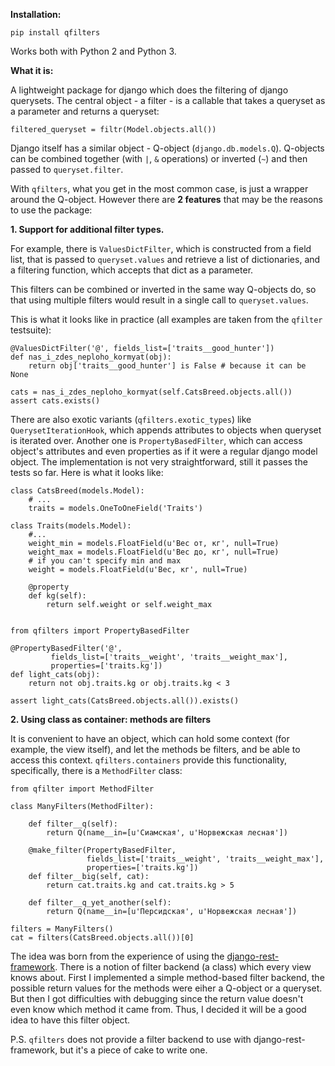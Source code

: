 __Installation:__

    pip install qfilters
    
Works both with Python 2 and Python 3.

__What it is:__

A lightweight package for django which does the filtering of django querysets. The central object - a filter - is a callable that takes a queryset as a parameter and returns a queryset:

    filtered_queryset = filtr(Model.objects.all())

Django itself has a similar object - Q-object (`django.db.models.Q`). Q-objects can be combined together (with `|`, `&` operations) or inverted (`~`) and then passed to `queryset.filter`.

With `qfilters`, what you get in the most common case, is just a wrapper around the Q-object. However there are __2 features__ that may be the reasons to use the package:
    
__1. Support for additional filter types.__

For example, there is `ValuesDictFilter`, which is constructed from a field list, that is passed to `queryset.values` and retrieve a list of dictionaries, and a filtering function, which accepts that dict as a parameter.

This filters can be combined or inverted in the same way Q-objects do, so that using multiple filters would result in a single call to `queryset.values`.

This is what it looks like in practice (all examples are taken from the `qfilter` testsuite):
      
    @ValuesDictFilter('@', fields_list=['traits__good_hunter'])
    def nas_i_zdes_neploho_kormyat(obj):
        return obj['traits__good_hunter'] is False # because it can be None
    
    cats = nas_i_zdes_neploho_kormyat(self.CatsBreed.objects.all())
    assert cats.exists()
    
There are also exotic variants (`qfilters.exotic_types`) like `QuerysetIterationHook`, which appends attributes to objects when queryset is iterated over. Another one is `PropertyBasedFilter`, which can access object's attributes and even properties as if it were a regular django model object. The implementation is not very straightforward, still it passes the tests so far. Here is what it looks like:
    
    class CatsBreed(models.Model):
        # ...
        traits = models.OneToOneField('Traits')

    class Traits(models.Model):
        #...
        weight_min = models.FloatField(u'Вес от, кг', null=True)
        weight_max = models.FloatField(u'Вес до, кг', null=True)
        # if you can't specify min and max 
        weight = models.FloatField(u'Вес, кг', null=True)

        @property
        def kg(self):
            return self.weight or self.weight_max
    
    
    from qfilters import PropertyBasedFilter
    
    @PropertyBasedFilter('@',
             fields_list=['traits__weight', 'traits__weight_max'], 
             properties=['traits.kg'])
    def light_cats(obj):
        return not obj.traits.kg or obj.traits.kg < 3
    
    assert light_cats(CatsBreed.objects.all()).exists()

__2. Using class as container: methods are filters__

It is convenient to have an object, which can hold some context (for example, the view itself),
and let the methods be filters, and be able to access this context. `qfilters.containers` provide this functionality, specifically, there is a `MethodFilter` class:
    
    from qfilter import MethodFilter
    
    class ManyFilters(MethodFilter):
        
        def filter__q(self):
            return Q(name__in=[u'Сиамская', u'Норвежская лесная'])
        
        @make_filter(PropertyBasedFilter,
                     fields_list=['traits__weight', 'traits__weight_max'], 
                     properties=['traits.kg'])
        def filter__big(self, cat):
            return cat.traits.kg and cat.traits.kg > 5
        
        def filter__q_yet_another(self):
            return Q(name__in=[u'Персидская', u'Норвежская лесная'])
    
    filters = ManyFilters()
    cat = filters(CatsBreed.objects.all())[0]

The idea was born from the experience of using the [django-rest-framework](http://www.django-rest-framework.org/). There is a notion of filter backend (a class) which every view knows about. First I implemented a simple method-based filter backend, the possible return values for the methods were eiher a Q-object or a queryset. But then I got difficulties with debugging since the return value doesn't even know which method it came from. Thus, I decided it will be a good idea to have this filter object.

P.S. `qfilters` does not provide a filter backend to use with django-rest-framework, but it's a piece of cake to write one.
